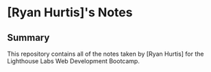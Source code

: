 # [Ryan Hurtis]'s Notes

## Summary 

This repository contains all of the notes taken by [Ryan Hurtis] for the Lighthouse Labs Web Development Bootcamp.